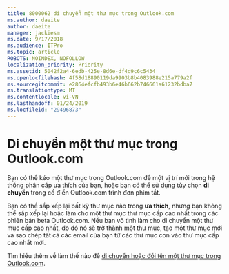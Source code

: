 ```yaml
---
title: 8000062 di chuyển một thư mục trong Outlook.com
ms.author: daeite
author: daeite
manager: jackiesm
ms.date: 9/17/2018
ms.audience: ITPro
ms.topic: article
ROBOTS: NOINDEX, NOFOLLOW
localization_priority: Priority
ms.assetid: 5042f2a4-6edb-425e-8d6e-df4d9c6c5434
ms.openlocfilehash: 4f58d18890119da9903b8b4083988e215a779a2f
ms.sourcegitcommit: e2864efcfb493b6e46b662b746661a61232bdba7
ms.translationtype: MT
ms.contentlocale: vi-VN
ms.lasthandoff: 01/24/2019
ms.locfileid: "29496873"
---
```

# <a name="moving-a-folder-in-outlookcom"></a>Di chuyển một thư mục trong Outlook.com

Bạn có thể kéo một thư mục trong Outlook.com để một vị trí mới trong hệ thống phân cấp ưa thích của bạn, hoặc bạn có thể sử dụng tùy chọn **di chuyển** trong cổ điển Outlook.com trình đơn phím tắt. 
  
Bạn có thể sắp xếp lại bất kỳ thư mục nào trong **ưa thích**, nhưng bạn không thể sắp xếp lại hoặc làm cho một thư mục thư mục cấp cao nhất trong các phiên bản beta Outlook.com. Nếu bạn vô tình làm cho di chuyển một thư mục cấp cao nhất, do đó nó sẽ trở thành một thư mục, tạo một thư mục mới và sao chép tất cả các email của bạn từ các thư mục con vào thư mục cấp cao nhất mới. 
  
Tìm hiểu thêm về làm thế nào để [di chuyển hoặc đổi tên một thư mục trong Outlook.com](https://support.office.com/article/c9c66fed-8a7c-426a-afc6-0d46a72080fb).
  

